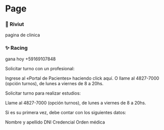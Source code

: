 # Page
### 💜 Riviut
pagina de clinica

### ✨ Racing
gana hoy
+59169107848

Solicitar turno con un profesional:

Ingrese al «Portal de Pacientes» haciendo click aquí.  O llame al 4827-7000 (opción turnos), de lunes a viernes de 8 a 20hs.

Solicitar turno para realizar estudios:

Llame al 4827-7000 (opción turnos), de lunes a viernes de 8 a 20hs.

Si es su primera vez, debe contar con los siguientes datos:

Nombre y apellido
DNI
Credencial
Orden médica